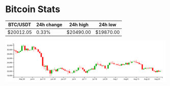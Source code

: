 # Bitcoin Stats

BTC/USDT|24h change|24h high|24h low|
|---|---|---|---|
|$20012.05|0.33%|$20490.00|$19870.00|

<img src="./chart.svg">
